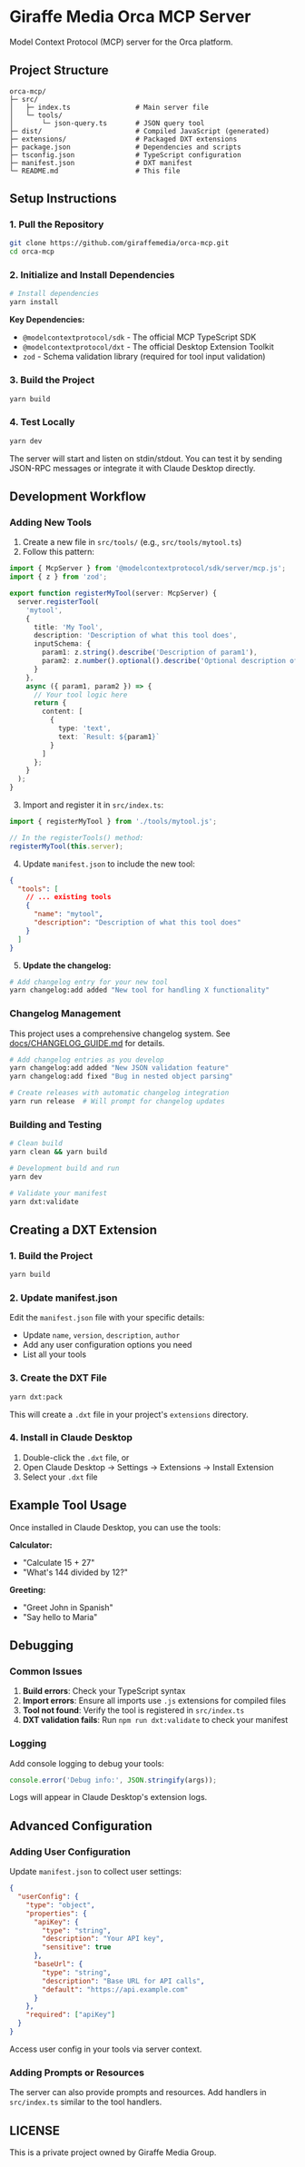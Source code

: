 # Giraffe Media Orca MCP Server

Model Context Protocol (MCP) server for the Orca platform.

## Project Structure

```
orca-mcp/
├─ src/
│   ├─ index.ts                # Main server file
│   └─ tools/
│       └─ json-query.ts       # JSON query tool
├─ dist/                       # Compiled JavaScript (generated)
├─ extensions/                 # Packaged DXT extensions
├─ package.json                # Dependencies and scripts
├─ tsconfig.json               # TypeScript configuration
├─ manifest.json               # DXT manifest
└─ README.md                   # This file
```

## Setup Instructions

### 1. Pull the Repository
```bash
git clone https://github.com/giraffemedia/orca-mcp.git
cd orca-mcp
```

### 2. Initialize and Install Dependencies
```bash
# Install dependencies
yarn install
```

**Key Dependencies:**
- `@modelcontextprotocol/sdk` - The official MCP TypeScript SDK
- `@modelcontextprotocol/dxt` - The official Desktop Extension Toolkit
- `zod` - Schema validation library (required for tool input validation)

### 3. Build the Project
```bash
yarn build
```

### 4. Test Locally
```bash
yarn dev
```

The server will start and listen on stdin/stdout. You can test it by sending JSON-RPC messages or integrate it with Claude Desktop directly.

## Development Workflow

### Adding New Tools

1. Create a new file in `src/tools/` (e.g., `src/tools/mytool.ts`)
2. Follow this pattern:

```typescript
import { McpServer } from '@modelcontextprotocol/sdk/server/mcp.js';
import { z } from 'zod';

export function registerMyTool(server: McpServer) {
  server.registerTool(
    'mytool',
    {
      title: 'My Tool',
      description: 'Description of what this tool does',
      inputSchema: {
        param1: z.string().describe('Description of param1'),
        param2: z.number().optional().describe('Optional description of param2')
      }
    },
    async ({ param1, param2 }) => {
      // Your tool logic here
      return {
        content: [
          {
            type: 'text',
            text: `Result: ${param1}`
          }
        ]
      };
    }
  );
}
```

3. Import and register it in `src/index.ts`:
```typescript
import { registerMyTool } from './tools/mytool.js';

// In the registerTools() method:
registerMyTool(this.server);
```

4. Update `manifest.json` to include the new tool:
```json
{
  "tools": [
    // ... existing tools
    {
      "name": "mytool",
      "description": "Description of what this tool does"
    }
  ]
}
```

5. **Update the changelog:**
```bash
# Add changelog entry for your new tool
yarn changelog:add added "New tool for handling X functionality"
```

### Changelog Management

This project uses a comprehensive changelog system. See [docs/CHANGELOG_GUIDE.md](./docs/CHANGELOG_GUIDE.md) for details.

```bash
# Add changelog entries as you develop
yarn changelog:add added "New JSON validation feature"
yarn changelog:add fixed "Bug in nested object parsing"

# Create releases with automatic changelog integration
yarn run release  # Will prompt for changelog updates
```

### Building and Testing

```bash
# Clean build
yarn clean && yarn build

# Development build and run
yarn dev

# Validate your manifest
yarn dxt:validate
```

## Creating a DXT Extension

### 1. Build the Project
```bash
yarn build
```

### 2. Update manifest.json
Edit the `manifest.json` file with your specific details:
- Update `name`, `version`, `description`, `author`
- Add any user configuration options you need
- List all your tools

### 3. Create the DXT File
```bash
yarn dxt:pack
```

This will create a `.dxt` file in your project's `extensions` directory.

### 4. Install in Claude Desktop
1. Double-click the `.dxt` file, or
2. Open Claude Desktop → Settings → Extensions → Install Extension
3. Select your `.dxt` file

## Example Tool Usage

Once installed in Claude Desktop, you can use the tools:

**Calculator:**
- "Calculate 15 + 27"
- "What's 144 divided by 12?"

**Greeting:**
- "Greet John in Spanish"
- "Say hello to Maria"

## Debugging

### Common Issues

1. **Build errors**: Check your TypeScript syntax
2. **Import errors**: Ensure all imports use `.js` extensions for compiled files
3. **Tool not found**: Verify the tool is registered in `src/index.ts`
4. **DXT validation fails**: Run `npm run dxt:validate` to check your manifest

### Logging

Add console logging to debug your tools:

```typescript
console.error('Debug info:', JSON.stringify(args));
```

Logs will appear in Claude Desktop's extension logs.

## Advanced Configuration

### Adding User Configuration

Update `manifest.json` to collect user settings:

```json
{
  "userConfig": {
    "type": "object",
    "properties": {
      "apiKey": {
        "type": "string",
        "description": "Your API key",
        "sensitive": true
      },
      "baseUrl": {
        "type": "string",
        "description": "Base URL for API calls",
        "default": "https://api.example.com"
      }
    },
    "required": ["apiKey"]
  }
}
```

Access user config in your tools via server context.

### Adding Prompts or Resources

The server can also provide prompts and resources. Add handlers in `src/index.ts` similar to the tool handlers.

## LICENSE

This is a private project owned by Giraffe Media Group.
